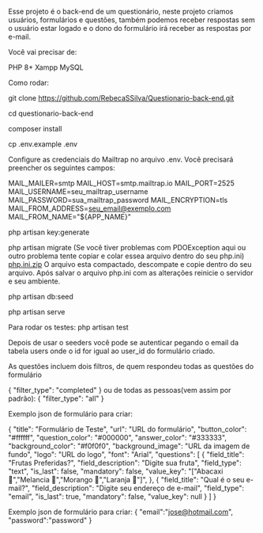 Esse projeto é o back-end de um questionário, neste projeto criamos usuários, formulários e questões, também podemos receber respostas sem o usuário estar logado e o dono do formulário irá receber as respostas por e-mail.

Você vai precisar de:

PHP 8+
Xampp
MySQL

Como rodar:

git clone https://github.com/RebecaSSilva/Questionario-back-end.git

cd questionario-back-end

composer install

cp .env.example .env

Configure as credenciais do Mailtrap no arquivo .env. Você precisará preencher os seguintes campos:

MAIL_MAILER=smtp
MAIL_HOST=smtp.mailtrap.io
MAIL_PORT=2525
MAIL_USERNAME=seu_mailtrap_username
MAIL_PASSWORD=sua_mailtrap_password
MAIL_ENCRYPTION=tls
MAIL_FROM_ADDRESS=seu_email@exemplo.com
MAIL_FROM_NAME="${APP_NAME}"

php artisan key:generate

php artisan migrate
(Se você tiver problemas com PDOException aqui ou outro problema tente copiar e colar essea arquivo dentro do seu php.ini)
[php.ini.zip](https://github.com/RebecaSSilva/Questionario-back-end/files/14772307/php.ini.zip)
O arquivo esta compactado, descompate e copie dentro do seu arquivo.
Após salvar o arquivo php.ini com as alterações reinicie o servidor e seu ambiente.

php artisan db:seed

php artisan serve

Para rodar os testes:
php artisan test

Depois de usar o seeders você pode se autenticar pegando o email da tabela users onde o id for igual ao user_id do formulário criado.

As questões incluem dois filtros, de quem respondeu todas as questões do formulário 

{
    "filter_type": "completed"
}
ou de todas as pessoas(vem assim por padrão):
{
    "filter_type": "all"
}

Exemplo json de formulário para criar:

{
    "title": "Formulário de Teste",
    "url": "URL do formulário",
    "button_color": "#ffffff",
    "question_color": "#000000",
    "answer_color": "#333333",
    "background_color": "#f0f0f0",
    "background_image": "URL da imagem de fundo",
    "logo": "URL do logo",
    "font": "Arial",
    "questions": [
        {
            "field_title": "Frutas Preferidas?",
            "field_description": "Digite sua fruta",
            "field_type": "text",
            "is_last": false,
            "mandatory": false,
            "value_key": "[\"Abacaxi 🍍\",\"Melancia 🍉\",\"Morango 🍓\",\"Laranja 🍊\"]",
        },
        {
            "field_title": "Qual é o seu e-mail?",
            "field_description": "Digite seu endereço de e-mail",
            "field_type": "email",
            "is_last": true,
            "mandatory": false,
            "value_key": null
        }
    ]
}

Exemplo json de formulário para criar:
{
    "email":"jose@hotmail.com",
    "password":"password"
}

